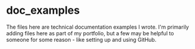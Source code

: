 # doc_examples
The files here are technical documentation examples I wrote. I'm primarily adding files here as part of my portfolio, but a few may be helpful to someone for some reason - like setting up and using GitHub. 

